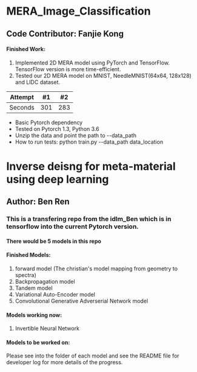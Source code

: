 # MERA_Image_Classification
## Code Contributor: Fanjie Kong
#### Finished Work:
1. Implemented 2D MERA model using PyTorch and TensorFlow. TensorFlow version is more time-efficient.
2. Tested our 2D MERA model on MNIST, NeedleMNIST(64x64, 128x128) and LIDC dataset. 

| Attempt | #1  | #2  |
| ------- | --- | --- |
| Seconds | 301 | 283 |

* Basic Pytorch dependency
* Tested on Pytorch 1.3, Python 3.6 
* Unzip the data and point the path to --data_path
* How to run tests: python train.py --data_path data_location

# Inverse deisng for meta-material using deep learning
## Author: Ben Ren

### This is a transfering repo from the idlm_Ben which is in tensorflow into the current Pytorch version.

#### There would be 5 models in this repo
#### Finished Models:
1. forward model (The christian's model mapping from geometry to spectra) 
2. Backpropagation model
3. Tandem model
4. Variational Auto-Encoder model
5. Convolutional Generative Adverserial Network model

#### Models working now:
1. Invertible Neural Network

#### Models to be worked on:

Please see into the folder of each model and see the README file for developer log for more details of the progress.
